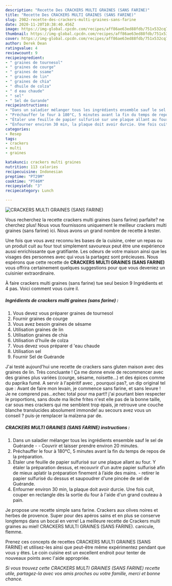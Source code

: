 ```yaml
---
description: "Recette Des CRACKERS MULTI GRAINES (SANS FARINE)"
title: "Recette Des CRACKERS MULTI GRAINES (SANS FARINE)"
slug: 2982-recette-des-crackers-multi-graines-sans-farine
date: 2020-11-20T10:38:40.456Z
image: https://img-global.cpcdn.com/recipes/aff86ae63ed88fdb/751x532cq70/crackers-multi-graines-sans-farine-photo-principale-de-la-recette.jpg
thumbnail: https://img-global.cpcdn.com/recipes/aff86ae63ed88fdb/751x532cq70/crackers-multi-graines-sans-farine-photo-principale-de-la-recette.jpg
cover: https://img-global.cpcdn.com/recipes/aff86ae63ed88fdb/751x532cq70/crackers-multi-graines-sans-farine-photo-principale-de-la-recette.jpg
author: Derek Dean
ratingvalue: 4
reviewcount: 9
recipeingredient:
- " graines de tournesol"
- " graines de courge"
- " graines de ssame"
- " graines de lin"
- " graines de chia"
- " dhuile de colza"
- " d eau chaude"
- " sel"
- " Sel de Gurande"
recipeinstructions:
- "Dans un saladier mélanger tous les ingrédients ensemble sauf le sel de Guérande  Couvrir et laisser prendre environ 20 minutes."
- "Préchauffer le four à 180°C, 5 minutes avant la fin du temps de repos de la préparation."
- "Étaler une feuille de papier sulfurisé sur une plaque allant au four. Y étaler la préparation dessus, et recouvrir d&#39;un autre papier sulfurisé afin de mieux aplatir la préparation finement à l’aide des mains.  retirer le papier sulfurisé du dessus et saupoudrer d&#39;une pincée de sel de Guérande."
- "Enfourner environ 30 min, la plaque doit avoir durcie. Une fois cuit, couper en rectangle dès la sortie du four à l&#39;aide d&#39;un grand couteau à pain."
categories:
- Resep
tags:
- crackers
- multi
- graines

katakunci: crackers multi graines 
nutrition: 113 calories
recipecuisine: Indonesian
preptime: "PT29M"
cooktime: "PT46M"
recipeyield: "3"
recipecategory: Lunch

---
```



![CRACKERS MULTI GRAINES (SANS FARINE)](https://img-global.cpcdn.com/recipes/aff86ae63ed88fdb/751x532cq70/crackers-multi-graines-sans-farine-photo-principale-de-la-recette.jpg)

Vous recherchez la recette crackers multi graines (sans farine) parfaite? ne cherchez plus! Nous vous fournissons uniquement le meilleur crackers multi graines (sans farine) ici. Nous avons un grand nombre de recette à tester.

Une fois que vous avez reconnu les bases de la cuisine, créer un repas ou un produit cuit au four tout simplement savoureux peut être une expérience aussi enrichissante que gratifiante. Les odeurs de votre maison ainsi que les visages des personnes avec qui vous la partagez sont précieuses. Nous espérons que cette recette de <strong> CRACKERS MULTI GRAINES (SANS FARINE) </strong> vous offrira certainement quelques suggestions pour que vous deveniez un cuisinier extraordinaire.

<!--inarticleads1-->

À faire crackers multi graines (sans farine) tue seul besion 9 Ingrédients et 4 pas. Voici comment vous cuire il.

##### Ingrédients de crackers multi graines (sans farine) :

1. Vous devez vous préparer  graines de tournesol
1. Fournir  graines de courge
1. Vous avez besoin  graines de sésame
1. Utilisation  graines de lin
1. Utilisation  graines de chia
1. Utilisation  d&#39;huile de colza
1. Vous devez vous préparer  d &#39;eau chaude
1. Utilisation  sel
1. Fournir  Sel de Guérande


J&#39;ai testé aujourd&#39;hui une recette de crackers sans gluten maison avec des graines de lin. Très concluante ! Ça me donne envie de recommencer avec des graines plus variées (courge, sésame, noisette…) et des épices comme du paprika fumé. A servir à l&#39;apéritif avec , pourquoi pas?, un dip original tel que : Avant de faire mon levain, je commence sans farine, et sans levure ! Je ne comprend pas…echec total pour ma part!! j&#39;ai pourtant bien respecter le proportions, sans doute ma lèche frites n&#39;est elle pas de la bonne taille, car sous mes crackers qui me semblent trop épais, je retrouve une couche blanche translucides absolument immonde! au secours avez vous un conseil ? puis-je remplacer la maïzena par de. 

<!--inarticleads2-->

##### CRACKERS MULTI GRAINES (SANS FARINE) instructions :

1. Dans un saladier mélanger tous les ingrédients ensemble sauf le sel de Guérande -  - Couvrir et laisser prendre environ 20 minutes.
1. Préchauffer le four à 180°C, 5 minutes avant la fin du temps de repos de la préparation.
1. Étaler une feuille de papier sulfurisé sur une plaque allant au four. Y étaler la préparation dessus, et recouvrir d&#39;un autre papier sulfurisé afin de mieux aplatir la préparation finement à l’aide des mains.  - retirer le papier sulfurisé du dessus et saupoudrer d&#39;une pincée de sel de Guérande.
1. Enfourner environ 30 min, la plaque doit avoir durcie. Une fois cuit, couper en rectangle dès la sortie du four à l&#39;aide d&#39;un grand couteau à pain.


Je propose une recette simple sans farine. Crackers aux olives noires et herbes de provence. Super pour des apéros sains et en plus se conserve longtemps dans un bocal en verre! La meilleure recette de Crackers multi graines au miel! CRACKERS MULTI GRAINES (SANS FARINE). canicule, flemme. 

<!--inarticleads1-->

<p>
Prenez ces concepts de recettes CRACKERS MULTI GRAINES (SANS FARINE) et utilisez-les ainsi que peut-être même expérimentez pendant que vous y êtes. Le coin cuisine est un excellent endroit pour tenter de nouveaux points avec l'aide appropriée.
</p>

<p>
<i>Si vous trouvez cette CRACKERS MULTI GRAINES (SANS FARINE) recette utile, partagez-la avec vos amis proches ou votre famille, merci et bonne chance.</i>
</p>
